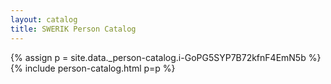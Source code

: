```yaml
---
layout: catalog
title: SWERIK Person Catalog
---
```

{% assign p = site.data._person-catalog.i-GoPG5SYP7B72kfnF4EmN5b %}
{% include person-catalog.html p=p %}

